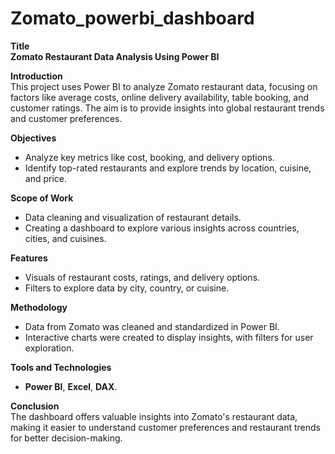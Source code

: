 # Zomato_powerbi_dashboard

**Title**  
**Zomato Restaurant Data Analysis Using Power BI**

**Introduction**  
This project uses Power BI to analyze Zomato restaurant data, focusing on factors like average costs, online delivery availability, table booking, and customer ratings. The aim is to provide insights into global restaurant trends and customer preferences.

**Objectives**  
- Analyze key metrics like cost, booking, and delivery options.
- Identify top-rated restaurants and explore trends by location, cuisine, and price.

**Scope of Work**  
- Data cleaning and visualization of restaurant details.
- Creating a dashboard to explore various insights across countries, cities, and cuisines.

**Features**  
- Visuals of restaurant costs, ratings, and delivery options.
- Filters to explore data by city, country, or cuisine.

**Methodology**  
- Data from Zomato was cleaned and standardized in Power BI.
- Interactive charts were created to display insights, with filters for user exploration.

**Tools and Technologies**  
- **Power BI**, **Excel**, **DAX**.

**Conclusion**  
The dashboard offers valuable insights into Zomato's restaurant data, making it easier to understand customer preferences and restaurant trends for better decision-making.
